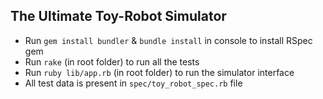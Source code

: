 ## The Ultimate Toy-Robot Simulator

- Run `gem install bundler` &  `bundle install` in console to install RSpec gem
- Run `rake` (in root folder) to run all the tests 
- Run  `ruby lib/app.rb` (in root folder) to run the simulator interface
- All test data is present in `spec/toy_robot_spec.rb` file
